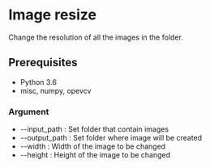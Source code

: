 # Image resize
Change the resolution of all the images in the folder.

## Prerequisites
- Python 3.6
- misc, numpy, opevcv

### Argument
- --input_path : Set folder that contain images
- --output_path : Set folder where image will be created
- --width : Width of the image to be changed
- --height : Height of the image to be changed
